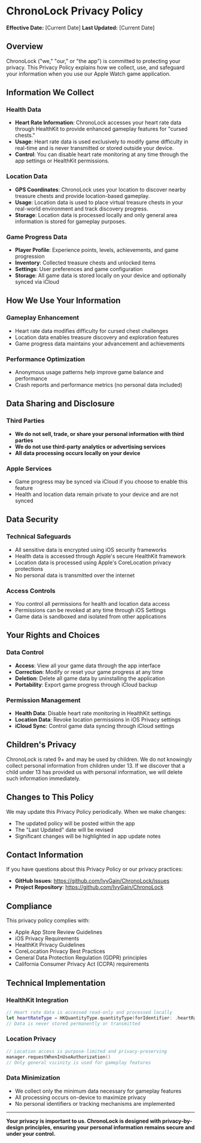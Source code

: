 # ChronoLock Privacy Policy

**Effective Date:** [Current Date]
**Last Updated:** [Current Date]

## Overview

ChronoLock ("we," "our," or "the app") is committed to protecting your privacy. This Privacy Policy explains how we collect, use, and safeguard your information when you use our Apple Watch game application.

## Information We Collect

### Health Data
- **Heart Rate Information**: ChronoLock accesses your heart rate data through HealthKit to provide enhanced gameplay features for "cursed chests."
- **Usage**: Heart rate data is used exclusively to modify game difficulty in real-time and is never transmitted or stored outside your device.
- **Control**: You can disable heart rate monitoring at any time through the app settings or HealthKit permissions.

### Location Data
- **GPS Coordinates**: ChronoLock uses your location to discover nearby treasure chests and provide location-based gameplay.
- **Usage**: Location data is used to place virtual treasure chests in your real-world environment and track discovery progress.
- **Storage**: Location data is processed locally and only general area information is stored for gameplay purposes.

### Game Progress Data
- **Player Profile**: Experience points, levels, achievements, and game progression
- **Inventory**: Collected treasure chests and unlocked items
- **Settings**: User preferences and game configuration
- **Storage**: All game data is stored locally on your device and optionally synced via iCloud

## How We Use Your Information

### Gameplay Enhancement
- Heart rate data modifies difficulty for cursed chest challenges
- Location data enables treasure discovery and exploration features
- Game progress data maintains your advancement and achievements

### Performance Optimization
- Anonymous usage patterns help improve game balance and performance
- Crash reports and performance metrics (no personal data included)

## Data Sharing and Disclosure

### Third Parties
- **We do not sell, trade, or share your personal information with third parties**
- **We do not use third-party analytics or advertising services**
- **All data processing occurs locally on your device**

### Apple Services
- Game progress may be synced via iCloud if you choose to enable this feature
- Health and location data remain private to your device and are not synced

## Data Security

### Technical Safeguards
- All sensitive data is encrypted using iOS security frameworks
- Health data is accessed through Apple's secure HealthKit framework
- Location data is processed using Apple's CoreLocation privacy protections
- No personal data is transmitted over the internet

### Access Controls
- You control all permissions for health and location data access
- Permissions can be revoked at any time through iOS Settings
- Game data is sandboxed and isolated from other applications

## Your Rights and Choices

### Data Control
- **Access**: View all your game data through the app interface
- **Correction**: Modify or reset your game progress at any time
- **Deletion**: Delete all game data by uninstalling the application
- **Portability**: Export game progress through iCloud backup

### Permission Management
- **Health Data**: Disable heart rate monitoring in HealthKit settings
- **Location Data**: Revoke location permissions in iOS Privacy settings
- **iCloud Sync**: Control game data syncing through iCloud settings

## Children's Privacy

ChronoLock is rated 9+ and may be used by children. We do not knowingly collect personal information from children under 13. If we discover that a child under 13 has provided us with personal information, we will delete such information immediately.

## Changes to This Policy

We may update this Privacy Policy periodically. When we make changes:
- The updated policy will be posted within the app
- The "Last Updated" date will be revised
- Significant changes will be highlighted in app update notes

## Contact Information

If you have questions about this Privacy Policy or our privacy practices:

- **GitHub Issues**: https://github.com/IvyGain/ChronoLock/issues
- **Project Repository**: https://github.com/IvyGain/ChronoLock

## Compliance

This privacy policy complies with:
- Apple App Store Review Guidelines
- iOS Privacy Requirements
- HealthKit Privacy Guidelines
- CoreLocation Privacy Best Practices
- General Data Protection Regulation (GDPR) principles
- California Consumer Privacy Act (CCPA) requirements

## Technical Implementation

### HealthKit Integration
```swift
// Heart rate data is accessed read-only and processed locally
let heartRateType = HKQuantityType.quantityType(forIdentifier: .heartRate)
// Data is never stored permanently or transmitted
```

### Location Privacy
```swift
// Location access is purpose-limited and privacy-preserving
manager.requestWhenInUseAuthorization()
// Only general vicinity is used for gameplay features
```

### Data Minimization
- We collect only the minimum data necessary for gameplay features
- All processing occurs on-device to maximize privacy
- No personal identifiers or tracking mechanisms are implemented

---

**Your privacy is important to us. ChronoLock is designed with privacy-by-design principles, ensuring your personal information remains secure and under your control.**